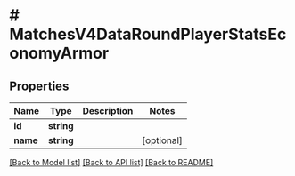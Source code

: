 # # MatchesV4DataRoundPlayerStatsEconomyArmor

## Properties

Name | Type | Description | Notes
------------ | ------------- | ------------- | -------------
**id** | **string** |  |
**name** | **string** |  | [optional]

[[Back to Model list]](../../README.md#models) [[Back to API list]](../../README.md#endpoints) [[Back to README]](../../README.md)
